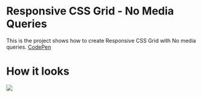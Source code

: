 # Responsive CSS Grid - No Media Queries

This is the project shows how to create Responsive CSS Grid with No media queries.
[CodePen](https://codepen.io/designcourse/pen/mYrxKr)

# How it looks

![](ReadmeData/example.gif)